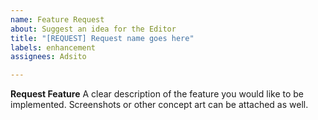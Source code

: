 ```yaml
---
name: Feature Request
about: Suggest an idea for the Editor
title: "[REQUEST] Request name goes here"
labels: enhancement
assignees: Adsito

---
```


**Request Feature**
A clear description of the feature you would like to be implemented. Screenshots or other concept art can be attached as well.
